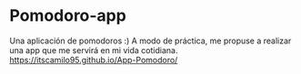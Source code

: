# Pomodoro-app
Una aplicación de pomodoros :)
A modo de práctica, me propuse a realizar una app que me servirá en mi vida cotidiana.
https://itscamilo95.github.io/App-Pomodoro/
